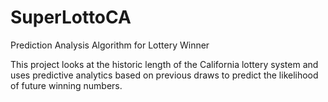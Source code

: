 # SuperLottoCA
Prediction Analysis Algorithm for Lottery Winner

This project looks at the historic length of the California lottery system and uses predictive analytics based on previous draws to predict the likelihood of future winning numbers.

